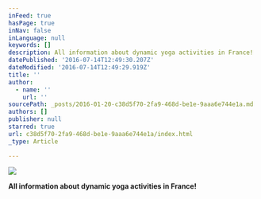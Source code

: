 ```yaml
---
inFeed: true
hasPage: true
inNav: false
inLanguage: null
keywords: []
description: All information about dynamic yoga activities in France!
datePublished: '2016-07-14T12:49:30.207Z'
dateModified: '2016-07-14T12:49:29.919Z'
title: ''
author:
  - name: ''
    url: ''
sourcePath: _posts/2016-01-20-c38d5f70-2fa9-468d-be1e-9aaa6e744e1a.md
authors: []
publisher: null
starred: true
url: c38d5f70-2fa9-468d-be1e-9aaa6e744e1a/index.html
_type: Article

---
```

![](https://s3-us-west-2.amazonaws.com/the-grid-img/p/35a24ed29dcc6e51348b473d653f7af32e1954a5.jpg)

**All information about dynamic yoga activities in France!**